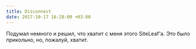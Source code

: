 ```yaml
---
title: Disconnect
date: 2017-10-17 16:28:00 +03:00
---
```


Подумал немного и решил, что хватит с меня этого SiteLeaf'а. Это было прикольно, но, пожалуй, хватит.